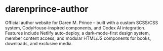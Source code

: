 # darenprince-author
Official author website for Daren M. Prince – built with a custom SCSS/CSS system, CodyHouse-inspired components, and Codex AI integration. Features include Netlify auto-deploy, a dark-mode-first design system, member content access, and modular HTML/JS components for books, downloads, and exclusive media.
